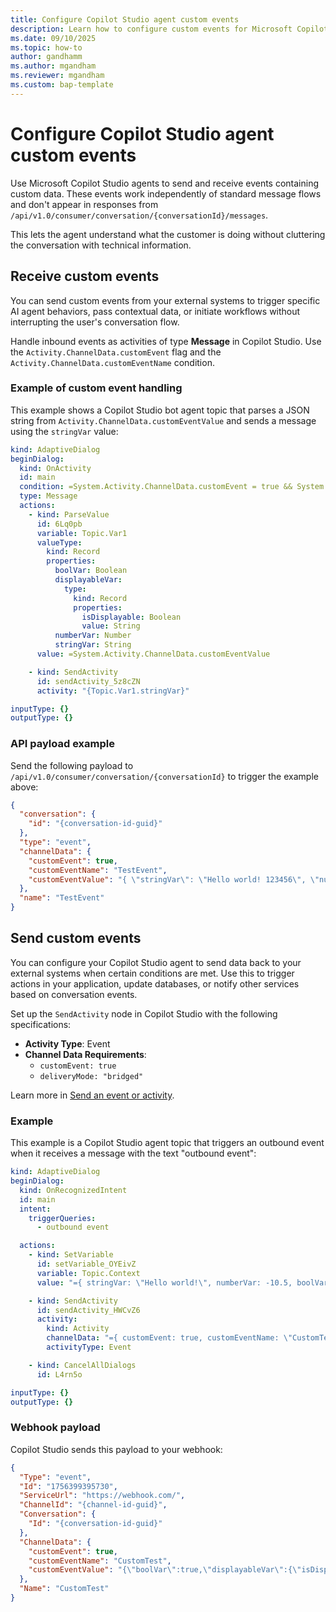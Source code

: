 ```yaml
---
title: Configure Copilot Studio agent custom events
description: Learn how to configure custom events for Microsoft Copilot Studio agents to send and receive contextual data without interrupting user conversations.
ms.date: 09/10/2025
ms.topic: how-to
author: gandhamm
ms.author: mgandham
ms.reviewer: mgandham
ms.custom: bap-template
---
```



# Configure Copilot Studio agent custom events

Use Microsoft Copilot Studio agents to send and receive events containing custom data. These events work independently of standard message flows and don't appear in responses from `/api/v1.0/consumer/conversation/{conversationId}/messages`.

This lets the agent understand what the customer is doing without cluttering the conversation with technical information.

## Receive custom events

You can send custom events from your external systems to trigger specific AI agent behaviors, pass contextual data, or initiate workflows without interrupting the user's conversation flow.

Handle inbound events as activities of type **Message** in Copilot Studio. Use the `Activity.ChannelData.customEvent` flag and the `Activity.ChannelData.customEventName` condition. 

### Example of custom event handling

This example shows a Copilot Studio bot agent topic that parses a JSON string from `Activity.ChannelData.customEventValue` and sends a message using the `stringVar` value:

```yaml
kind: AdaptiveDialog
beginDialog:
  kind: OnActivity
  id: main
  condition: =System.Activity.ChannelData.customEvent = true && System.Activity.ChannelData.customEventName = "TestEvent"
  type: Message
  actions:
    - kind: ParseValue
      id: 6Lq0pb
      variable: Topic.Var1
      valueType:
        kind: Record
        properties:
          boolVar: Boolean
          displayableVar:
            type:
              kind: Record
              properties:
                isDisplayable: Boolean
                value: String
          numberVar: Number
          stringVar: String
      value: =System.Activity.ChannelData.customEventValue

    - kind: SendActivity
      id: sendActivity_5z8cZN
      activity: "{Topic.Var1.stringVar}"

inputType: {}
outputType: {}
```

### API payload example 

Send the following payload to `/api/v1.0/consumer/conversation/{conversationId}` to trigger the example above:

```json
{
  "conversation": {
    "id": "{conversation-id-guid}"
  },
  "type": "event",
  "channelData": {
    "customEvent": true,
    "customEventName": "TestEvent",
    "customEventValue": "{ \"stringVar\": \"Hello world! 123456\", \"numberVar\": -10.5, \"boolVar\": true, \"displayableVar\": { \"isDisplayable\": true, \"value\": \"Hello again!\" } }"
  },
  "name": "TestEvent"
}
```

## Send custom events

You can configure your Copilot Studio agent to send data back to your external systems when certain conditions are met. Use this to trigger actions in your application, update databases, or notify other services based on conversation events.

Set up the `SendActivity` node in Copilot Studio with the following specifications:

- **Activity Type**: Event
- **Channel Data Requirements**:
  - `customEvent: true`
  - `deliveryMode: "bridged"`

Learn more in [Send an event or activity](/microsoft-copilot-studio/authoring-send-event-activities).

### Example

This example is a Copilot Studio agent topic that triggers an outbound event when it receives a message with the text "outbound event":

```yaml
kind: AdaptiveDialog
beginDialog:
  kind: OnRecognizedIntent
  id: main
  intent:
    triggerQueries:
      - outbound event

  actions:
    - kind: SetVariable
      id: setVariable_OYEivZ
      variable: Topic.Context
      value: "={ stringVar: \"Hello world!\", numberVar: -10.5, boolVar: true, displayableVar: { isDisplayable: true, value: \"Hello again!\" } }"

    - kind: SendActivity
      id: sendActivity_HWCvZ6
      activity:
        kind: Activity
        channelData: "={ customEvent: true, customEventName: \"CustomTest\", customEventValue: JSON(Topic.Context), deliveryMode: \"bridged\" }"
        activityType: Event

    - kind: CancelAllDialogs
      id: L4rn5o

inputType: {}
outputType: {}
```

### Webhook payload

Copilot Studio sends this payload to your webhook:

```json
{
  "Type": "event",
  "Id": "1756399395730",
  "ServiceUrl": "https://webhook.com/",
  "ChannelId": "{channel-id-guid}",
  "Conversation": {
    "Id": "{conversation-id-guid}"
  },
  "ChannelData": {
    "customEvent": true,
    "customEventName": "CustomTest",
    "customEventValue": "{\"boolVar\":true,\"displayableVar\":{\"isDisplayable\":true,\"value\":\"Hello again!\"},\"numberVar\":-10.5,\"stringVar\":\"Hello world!\"}"
  },
  "Name": "CustomTest"
}
```

